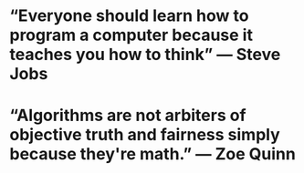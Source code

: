 # “Everyone should learn how to program a computer because it teaches you how to think” — Steve Jobs 
# “Algorithms are not arbiters of objective truth and fairness simply because they're math.” ― Zoe Quinn
